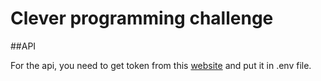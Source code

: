# Clever programming challenge

##API

For the api, you need to get token from this [website](https://visualcrossing.com/) and put it in .env file.
